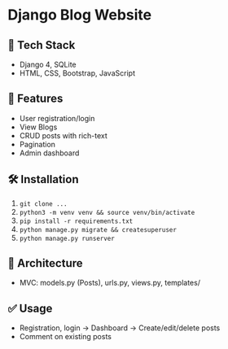 # Django Blog Website

## 🚀 Tech Stack
- Django 4, SQLite
- HTML, CSS, Bootstrap, JavaScript

## 🧱 Features
- User registration/login
- View Blogs
- CRUD posts with rich-text
- Pagination
- Admin dashboard

## 🛠 Installation
1. `git clone ...`
2. `python3 -m venv venv && source venv/bin/activate`
3. `pip install -r requirements.txt`
4. `python manage.py migrate && createsuperuser`
5. `python manage.py runserver`

## 🤖 Architecture
- MVC: models.py (Posts), urls.py, views.py, templates/

## ✅ Usage
- Registration, login → Dashboard → Create/edit/delete posts
- Comment on existing posts
